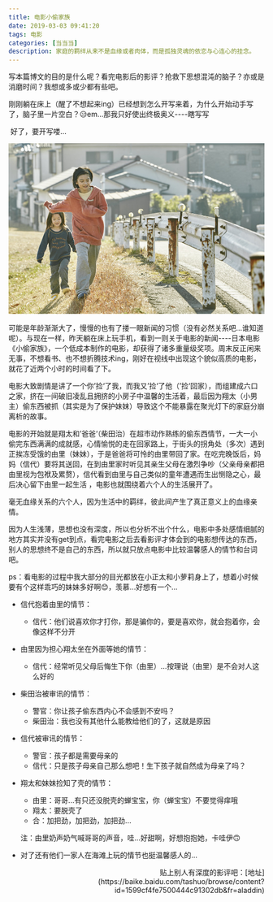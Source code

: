```yaml
---
title: 电影小偷家族
date: 2019-03-03 09:41:20
tags: 电影
categories: [当当当]
description: 家庭的羁绊从来不是血缘或者肉体，而是孤独灵魂的依恋与心连心的挂念。
---
```


​	写本篇博文的目的是什么呢？看完电影后的影评？抢救下思想混沌的脑子？亦或是消磨时间？我想或多或少都有些吧。

​	刚刚躺在床上（醒了不想起来ing）已经想到怎么开写来着，为什么开始动手写了，脑子里一片空白？😥em...那我只好使出终极奥义\-\-\-\-瞎写写

​	好了，要开写喽...

![img](/images/shoplifters/sweet.jpg)

​	可能是年龄渐渐大了，慢慢的也有了搂一眼新闻的习惯（没有必然关系吧...谁知道呢）。与现在一样，昨天躺在床上玩手机，看到一则关于电影的新闻\-\-\-\-日本电影《小偷家族》，一个低成本制作的电影，却获得了诸多重量级奖项。周末反正闲来无事，不想看书、也不想折腾技术ing，刚好在视线中出现这个貌似高质的电影，就花了近两个小时的时间看了下。

​	电影大致剧情是讲了一个你’捡‘了我，而我又’捡‘了他（’捡‘回家），而组建成六口之家，挤在一间破旧凌乱且拥挤的小房子中温馨的生活着，最后因为翔太（小男主）偷东西被抓（其实是为了保护妹妹）导致这个不能暴露在聚光灯下的家庭分崩离析的故事。

​	电影的开始就是翔太和’爸爸‘（柴田治）在超市动作熟练的偷东西情节，一大一小偷完东西满满的成就感，心情愉悦的走在回家路上，于街头的拐角处（多次）遇到正挨冻受饿的由里（妹妹），于是爸爸将可怜的由里带回了家。在吃完晚饭后，妈妈（信代）要将其送回，在到由里家时听见其亲生父母在激烈争吵（父亲母亲都把由里视为包袱及累赘），信代看到由里与自己类似的童年遭遇而生出恻隐之心，最后决心留下由里一起生活 ，电影也就围绕着六个人的生活展开了。

​	毫无血缘关系的六个人，因为生活中的羁绊，彼此间产生了真正意义上的血缘亲情。

​	因为人生浅薄，思想也没有深度，所以也分析不出个什么，电影中多处感情细腻的地方其实并没有get到点，看完电影之后去看影评才体会到的电影想传达的东西，别人的思想终不是自己的东西，所以就只放点电影中比较温馨感人的情节和台词吧。

​	ps：看电影的过程中我大部分的目光都放在小正太和小萝莉身上了，想着小时候要有个这样乖巧的妹妹多好啊😊，羡慕...好想有一个...

- 信代抱着由里的情节：

  - 信代：他们说喜欢你才打你，那是骗你的，要是喜欢你，就会抱着你，会像这样不分开

- 由里因为担心翔太坐在外面等她的情节：

  - 信代：经常听见父母后悔生下你（由里）...按理说（由里）是不会对人这么好的

- 柴田治被审讯的情节：

  - 警官：你让孩子偷东西内心不会感到不安吗？
  - 柴田治：我也没有其他什么能教给他们的了，这就是原因

- 信代被审讯的情节：

  - 警官：孩子都是需要母亲的
  - 信代：只是孩子母亲自己那么想吧！生下孩子就自然成为母亲了吗？

- 翔太和妹妹捡知了壳的情节：

  - 由里：哥哥...有只还没脱壳的蝉宝宝，你（蝉宝宝）不要觉得痒哦
  - 翔太：要脱壳了
  - 合：加把劲，加把劲，加把劲...

  注：由里奶声奶气喊哥哥的声音，哇...好甜啊，好想抱抱她，卡哇伊🙃

- 对了还有他们一家人在海滩上玩的情节也挺温馨感人的...

<p align="right">贴上别人有深度的影评吧：[地址](https://baike.baidu.com/tashuo/browse/content?id=1599cf4fe7500444c91302db&fr=aladdin)</p>